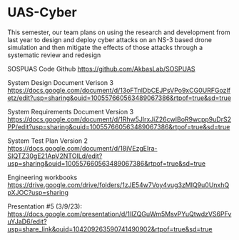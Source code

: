 # UAS-Cyber
This semester, our team plans on using the research and development from last year
to design and deploy cyber attacks on an NS-3 based drone simulation and then
mitigate the effects of those attacks through a systematic review and redesign

SOSPUAS Code Github
https://github.com/AkbasLab/SOSPUAS

System Design Document Verison 3
https://docs.google.com/document/d/13oFTnlDbCEJPsVPo9xCG0URFGozIfetz/edit?usp=sharing&ouid=100557660563489067386&rtpof=true&sd=true

System Requirements Document Version 3
https://docs.google.com/document/d/1Rhw5JlrxJiZ26cwIBoR9wcpp9uDrS2PP/edit?usp=sharing&ouid=100557660563489067386&rtpof=true&sd=true

System Test Plan Version 2
https://docs.google.com/document/d/18jVEzgEIra-SIQTZ30gE21ApV2NTOILd/edit?usp=sharing&ouid=100557660563489067386&rtpof=true&sd=true

Engineering workbooks
https://drive.google.com/drive/folders/1zJE54w7Voy4vug3zMIQ9u0UnxhQpXJOC?usp=sharing

Presentation #5 (3/9/23):
https://docs.google.com/presentation/d/1lIZQGuWm5MsvPYuQtwdzVS6PFvuYJaD6/edit?usp=share_link&ouid=104209263590741490902&rtpof=true&sd=true
